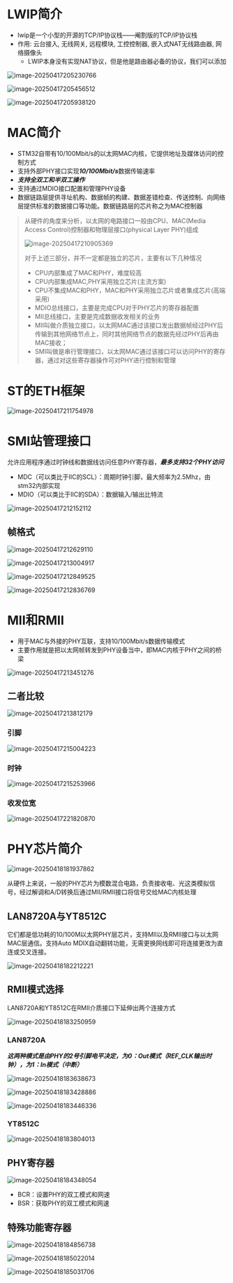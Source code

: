 # LWIP简介

- lwip是一个小型的开源的TCP/IP协议栈——阉割版的TCP/IP协议栈
- 作用: 云台接入, 无线网关, 远程模块, 工控控制器, 嵌入式NAT无线路由器, 网络摄像头
  - LWIP本身没有实现NAT协议，但是他是路由器必备的协议，我们可以添加

![image-20250417205230766](https://raw.githubusercontent.com/ZhangZhen-huia/Note/main/img/202504172052837.png)

![image-20250417205456512](https://raw.githubusercontent.com/ZhangZhen-huia/Note/main/img/202504172054570.png)

![image-20250417205938120](https://raw.githubusercontent.com/ZhangZhen-huia/Note/main/img/202504172100687.png)

# MAC简介

- STM32自带有10/100Mbit/s的以太网MAC内核，它提供地址及媒体访问的控制方式
- 支持外部PHY接口实现***10/100Mbit/s***数据传输速率
- ***支持全双工和半双工操作***
- 支持通过MDIO接口配置和管理PHY设备
- 数据链路层提供寻址机构、数据帧的构建、数据差错检查、传送控制、向网络层提供标准的数据接口等功能。数据链路层的芯片称之为MAC控制器

> 从硬件的角度来分析，以太网的电路接口一般由CPU、MAC(Media Access Control)控制器和物理层接口(physical Layer PHY)组成
>
> ![image-20250417210905369](https://raw.githubusercontent.com/ZhangZhen-huia/Note/main/img/202504172109420.png)
>
> 对于上述三部分，并不一定都是独立的芯片，主要有以下几种情况
>
> - CPU内部集成了MAC和PHY，难度较高
> - CPU内部集成MAC,PHY采用独立芯片(主流方案)
> - CPU不集成MAC和PHY，MAC和PHY采用独立芯片或者集成芯片(高端采用)
> - MDIO总线接口，主要是完成CPU对于PHY芯片的寄存器配置
> - MII总线接口，主要是完成数据收发相关的业务
> - MII叫做介质独立接口，以太网MAC通过该接口发出数据帧经过PHY后传输到其他网络节点上，同时其他网络节点的数据先经过PHY后再由MAC接收；
> - SMI叫做是串行管理接口，以太网MAC通过该接口可以访问PHY的寄存器，通过对这些寄存器操作可对PHY进行控制和管理

# ST的ETH框架

![image-20250417211754978](https://raw.githubusercontent.com/ZhangZhen-huia/Note/main/img/202504172117050.png)

# SMI站管理接口

允许应用程序通过时钟线和数据线访问任意PHY寄存器，***最多支持32个PHY访问***

- MDC（可以类比于IIC的SCL）：周期时钟引脚，最大频率为2.5Mhz，由stm32内部实现
- MDIO（可以类比于IIC的SDA）：数据输入/输出比特流

![image-20250417212152112](https://raw.githubusercontent.com/ZhangZhen-huia/Note/main/img/202504172121143.png)

## 帧格式

![image-20250417212629110](https://raw.githubusercontent.com/ZhangZhen-huia/Note/main/img/202504172126163.png)

![image-20250417213004917](https://raw.githubusercontent.com/ZhangZhen-huia/Note/main/img/202504172130971.png)

![image-20250417212849525](https://raw.githubusercontent.com/ZhangZhen-huia/Note/main/img/202504172128578.png)

![image-20250417212836769](https://raw.githubusercontent.com/ZhangZhen-huia/Note/main/img/202504172128811.png)

# MII和RMII

- 用于MAC与外接的PHY互联，支持10/100Mbit/s数据传输模式
- 主要作用就是把以太网帧转发到PHY设备当中，即MAC内核于PHY之间的桥梁

![image-20250417213451276](https://raw.githubusercontent.com/ZhangZhen-huia/Note/main/img/202504172134322.png)

## 二者比较

![image-20250417213812179](https://raw.githubusercontent.com/ZhangZhen-huia/Note/main/img/202504172138231.png)

### 引脚

![image-20250417215004223](https://raw.githubusercontent.com/ZhangZhen-huia/Note/main/img/202504172150286.png)

### 时钟

![image-20250417215253966](https://raw.githubusercontent.com/ZhangZhen-huia/Note/main/img/202504172152025.png)

### 收发位宽

![image-20250417221820870](https://raw.githubusercontent.com/ZhangZhen-huia/Note/main/img/202504172218926.png)

# PHY芯片简介

![image-20250418181937862](https://raw.githubusercontent.com/ZhangZhen-huia/Note/main/img/202504181819947.png)

从硬件上来说，一般的PHY芯片为模数混合电路，负责接收电、光这类模拟信号，经过解调和A/D转换后通过MII/RMII接口将信号交给MAC内核处理

## LAN8720A与YT8512C

它们都是低功耗的10/100M以太网PHY层芯片，支持MII以及RMII接口与以太网MAC层通信。支持Auto MDIX自动翻转功能，无需更换网线即可将连接更改为直连或交叉连接。

![image-20250418182212221](https://raw.githubusercontent.com/ZhangZhen-huia/Note/main/img/202504181822277.png)

## RMII模式选择

LAN8720A和YT8512C在RMII介质接口下延伸出两个连接方式

![image-20250418183250959](https://raw.githubusercontent.com/ZhangZhen-huia/Note/main/img/202504181832014.png)

### LAN8720A

***这两种模式是由PHY的2号引脚电平决定，为0：Out模式（REF_CLK输出时钟），为1：In模式（中断）***

![image-20250418183638673](https://raw.githubusercontent.com/ZhangZhen-huia/Note/main/img/202504181836707.png)

![image-20250418183428886](https://raw.githubusercontent.com/ZhangZhen-huia/Note/main/img/202504181834942.png)

![image-20250418183446336](https://raw.githubusercontent.com/ZhangZhen-huia/Note/main/img/202504181834405.png)

### YT8512C

![image-20250418183804013](https://raw.githubusercontent.com/ZhangZhen-huia/Note/main/img/202504181838081.png)

## PHY寄存器

![image-20250418184348054](https://raw.githubusercontent.com/ZhangZhen-huia/Note/main/img/202504181843113.png)

- BCR：设置PHY的双工模式和网速
- BSR：获取PHY的双工模式和网速

## 特殊功能寄存器

![image-20250418184856738](https://raw.githubusercontent.com/ZhangZhen-huia/Note/main/img/202504181848783.png)

![image-20250418185022014](https://raw.githubusercontent.com/ZhangZhen-huia/Note/main/img/202504181850086.png)

![image-20250418185031706](https://raw.githubusercontent.com/ZhangZhen-huia/Note/main/img/202504181850776.png)